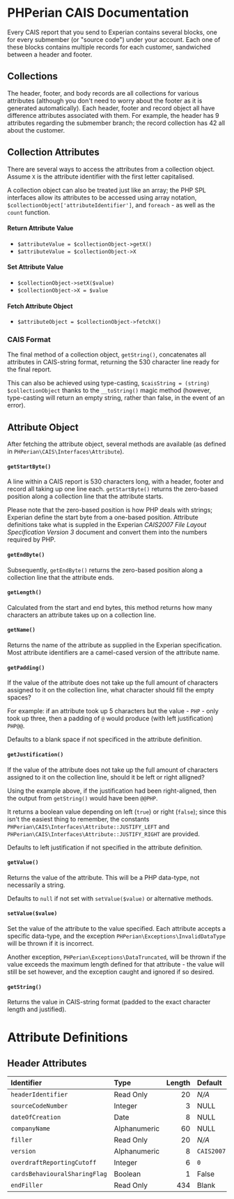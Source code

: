 # PHPerian CAIS Documentation

Every CAIS report that you send to Experian contains several blocks, one for
every submember (or "source code") under your account.
Each one of these blocks contains multiple records for each customer, sandwiched
between a header and footer.

## Collections

The header, footer, and body records are all collections for various attributes
(although you don't need to worry about the footer as it is generated
automatically).
Each header, footer and record object all have difference attributes associated
with them. For example, the header has 9 attributes regarding the submember
branch; the record collection has 42 all about the customer.

## Collection Attributes

There are several ways to access the attributes from a collection object. Assume
`X` is the attribute identifier with the first letter capitalised.

A collection object can also be treated just like an array; the PHP SPL
interfaces allow its attributes to be accessed using array notation,
`$collectionObject['attributeIdentifier']`, and `foreach` - as well as the
`count` function.

#### Return Attribute Value

- `$attributeValue = $collectionObject->getX()`
- `$attributeValue = $collectionObject->X`

#### Set Attribute Value

- `$collectionObject->setX($value)`
- `$collectionObject->X = $value`

#### Fetch Attribute Object

- `$attributeObject = $collectionObject->fetchX()`

### CAIS Format

The final method of a collection object, `getString()`, concatenates all
attributes in CAIS-string format, returning the 530 character line ready for the
final report.

This can also be achieved using type-casting, `$caisString = (string)
$collectionObject` thanks to the `__toString()` magic method (however,
type-casting will return an empty string, rather than false, in the event of an
error).

## Attribute Object

After fetching the attribute object, several methods are available (as defined
in `PHPerian\CAIS\Interfaces\Attribute`).

#### `getStartByte()`

A line within a CAIS report is 530 characters long, with a header, footer and
record all taking up one line each. `getStartByte()` returns the zero-based
position along a collection line that the attribute starts.

Please note that the zero-based position is how PHP deals with strings; Experian
define the start byte from a one-based position. Attribute definitions take what
is suppled in the Experian *CAIS2007 File Layout Specification Version 3*
document and convert them into the numbers required by PHP.

#### `getEndByte()`

Subsequently, `getEndByte()` returns the zero-based position along a collection
line that the attribute ends.


#### `getLength()`

Calculated from the start and end bytes, this method returns how many characters
an attribute takes up on a collection line.

#### `getName()`

Returns the name of the attribute as supplied in the Experian specification.
Most attribute identifiers are a camel-cased version of the attribute name.

#### `getPadding()`

If the value of the attribute does not take up the full amount of characters
assigned to it on the collection line, what character should fill the empty
spaces?

For example: if an attribute took up 5 characters but the value - `PHP` - only
took up three, then a padding of `@` would produce (with left justification)
`PHP@@`.

Defaults to a blank space if not specificed in the attribute definition.

#### `getJustification()`

If the value of the attribute does not take up the full amount of characters
assigned to it on the collection line, should it be left or right alligned?

Using the example above, if the justification had been right-aligned, then the
output from `getString()` would have been `@@PHP`.

It returns a boolean value depending on left (`true`) or right (`false`); since
this isn't the easiest thing to remember, the constants
`PHPerian\CAIS\Interfaces\Attribute::JUSTIFY_LEFT` and
`PHPerian\CAIS\Interfaces\Attribute::JUSTIFY_RIGHT` are provided.

Defaults to left justification if not specified in the attribute definition.

#### `getValue()`

Returns the value of the attribute. This will be a PHP data-type, not
necessarily a string.

Defaults to `null` if not set with `setValue($value)` or alternative methods.

#### `setValue($value)`

Set the value of the attribute to the value specified. Each attribute accepts a
specific data-type, and the exception `PHPerian\Exceptions\InvalidDataType` will
be thrown if it is incorrect.

Another exception, `PHPerian\Exceptions\DataTruncated`, will be thrown if the
value exceeds the maximum length defined for that attribute - the value will
still be set however, and the exception caught and ignored if so desired.

#### `getString()`

Returns the value in CAIS-string format (padded to the exact character length
and justified).

# Attribute Definitions

## Header Attributes

|Identifier                     |Type           | Length|Default    |
|:------------------------------|:--------------|------:|:----------|
|`headerIdentifier`             |Read Only      |     20|*N/A*      |
|`sourceCodeNumber`             |Integer        |      3|NULL       |
|`dateOfCreation`               |Date           |      8|NULL       |
|`companyName`                  |Alphanumeric   |     60|NULL       |
|`filler`                       |Read Only      |     20|*N/A*      |
|`version`                      |Alphanumeric   |      8|`CAIS2007` |
|`overdraftReportingCutoff`     |Integer        |      6|`0`        |
|`cardsBehaviouralSharingFlag`  |Boolean        |      1|False      |
|`endFiller`                    |Read Only      |    434|Blank      |
